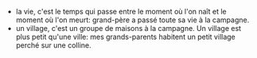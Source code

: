 - la vie, c'est le temps qui passe entre le moment où l'on naît et le moment où l'on meurt: grand-père a passé toute sa vie à la campagne.
- un village, c'est un groupe de maisons à la campagne. Un village est plus petit qu'une ville: mes grands-parents habitent un petit village perché sur une colline.